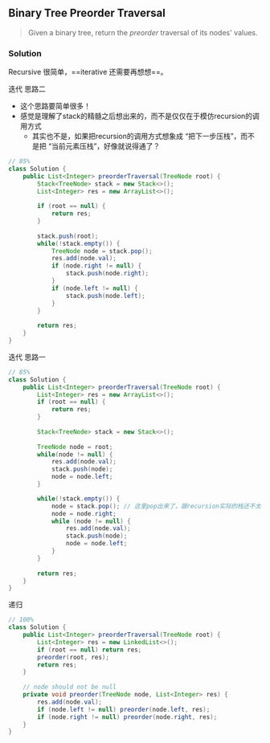 ## Binary Tree Preorder Traversal

> Given a binary tree, return the *preorder* traversal of its nodes' values.

### Solution

Recursive 很简单，==iterative 还需要再想想==。

迭代 思路二

* 这个思路要简单很多！
* 感觉是理解了stack的精髓之后想出来的，而不是仅仅在于模仿recursion的调用方式
  * 其实也不是，如果把recursion的调用方式想象成 “把下一步压栈”，而不是把 “当前元素压栈”，好像就说得通了？

```java
// 85%
class Solution {
    public List<Integer> preorderTraversal(TreeNode root) {
        Stack<TreeNode> stack = new Stack<>();
        List<Integer> res = new ArrayList<>();
        
        if (root == null) {
            return res;
        }
        
        stack.push(root);
        while(!stack.empty()) {
            TreeNode node = stack.pop();
            res.add(node.val);
            if (node.right != null) {
                stack.push(node.right);
            }
            if (node.left != null) {
                stack.push(node.left);
            }
        }
        
        return res;
    }
}
```

迭代 思路一

```java
// 85%
class Solution {
    public List<Integer> preorderTraversal(TreeNode root) {
        List<Integer> res = new ArrayList<>();
        if (root == null) {
            return res;
        }
        
        Stack<TreeNode> stack = new Stack<>();
        
        TreeNode node = root;
        while(node != null) {
            res.add(node.val);
            stack.push(node);
            node = node.left;
        }

        while(!stack.empty()) {
            node = stack.pop(); // 这里pop出来了，跟recursion实际的栈还不太一样 -- 其实也可以想成一样，因为函数返回就结束了
            node = node.right;
            while (node != null) {
                res.add(node.val);
                stack.push(node);
                node = node.left;
            }
        }
        
        return res;
    }
}
```

递归

```java
// 100%
class Solution {
    public List<Integer> preorderTraversal(TreeNode root) {
        List<Integer> res = new LinkedList<>();
        if (root == null) return res;
        preorder(root, res);
        return res;
    }
    
    // node should not be null
    private void preorder(TreeNode node, List<Integer> res) {
        res.add(node.val);
        if (node.left != null) preorder(node.left, res);
        if (node.right != null) preorder(node.right, res);
    }
}
```

